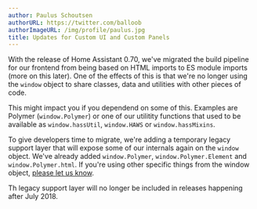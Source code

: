 ```yaml
---
author: Paulus Schoutsen
authorURL: https://twitter.com/balloob
authorImageURL: /img/profile/paulus.jpg
title: Updates for Custom UI and Custom Panels
---
```


With the release of Home Assistant 0.70, we've migrated the build pipeline for our frontend from being based on HTML imports to ES module imports (more on this later). One of the effects of this is that we're no longer using the `window` object to share classes, data and utilities with other pieces of code.

This might impact you if you dependend on some of this. Examples are Polymer (`window.Polymer`) or one of our utilitity functions that used to be available as `window.hassUtil`, `window.HAWS` or `window.hassMixins`.

To give developers time to migrate, we're adding a temporary legacy support layer that will expose some of our internals again on the `window` object. We've already added `window.Polymer`, `window.Polymer.Element` and `window.Polymer.html`. If you're using other specific things from the window object, [please let us know](https://github.com/home-assistant/home-assistant-polymer/issues/1157).

Th legacy support layer will no longer be included in releases happening after July 2018.
